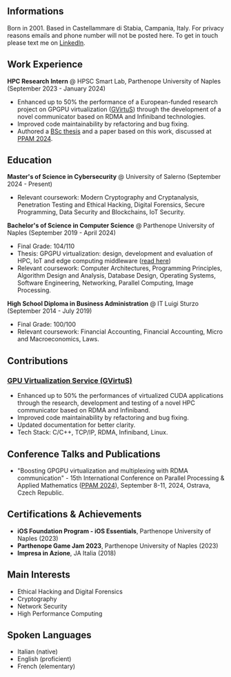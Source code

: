 ## Informations
Born in 2001. Based in Castellammare di Stabia, Campania, Italy. For privacy reasons emails and phone number will not be posted here. To get in touch please text me on [LinkedIn](http://linkedin.com/in/marianoktm).

## Work Experience
**HPC Research Intern** @ HPSC Smart Lab, Parthenope University of Naples (September 2023 - January 2024)
- Enhanced up to 50% the performance of a European-funded research project on GPGPU virtualization ([GVirtuS](https://github.com/gvirtus/GVirtuS)) through the development of a novel communicator based on RDMA and Infiniband technologies.
- Improved code maintainability by refactoring and bug fixing.
- Authored a [BSc thesis](https://github.com/marianoktm/BSc-Thesis) and a paper based on this work, discussed at [PPAM 2024](https://ppam.edu.pl/).

## Education
**Master's of Science in Cybersecurity** @ University of Salerno (September 2024 - Present)
- Relevant coursework: Modern Cryptography and Cryptanalysis, Penetration Testing and Ethical Hacking, Digital Forensics, Secure Programming, Data Security and Blockchains, IoT Security.

**Bachelor's of Science in Computer Science** @ Parthenope University of Naples (September 2019 - April 2024)
- Final Grade: 104/110
- Thesis: GPGPU virtualization: design, development and evaluation of HPC, IoT and edge computing middleware ([read here](https://github.com/marianoktm/BSc-Thesis))
- Relevant coursework: Computer Architectures, Programming Principles, Algorithm Design and Analysis, Database Design, Operating Systems, Software Engineering, Networking, Parallel Computing, Image Processing.

**High School Diploma in Business Administration** @ IT Luigi Sturzo (September 2014 - July 2019)
- Final Grade: 100/100
- Relevant coursework: Financial Accounting, Financial Accounting, Micro and Macroeconomics, Laws.

## Contributions
### [GPU Virtualization Service (GVirtuS)](https://github.com/gvirtus/GVirtuS)
- Enhanced up to 50% the performances of virtualized CUDA applications through the research, development and testing of a novel HPC communicator based on RDMA and Infiniband.
- Improved code maintainability by refactoring and bug fixing.
- Updated documentation for better clarity.
- Tech Stack: C/C++, TCP/IP, RDMA, Infiniband, Linux.

## Conference Talks and Publications
- "Boosting GPGPU virtualization and multiplexing with RDMA communication" - 15th International Conference on Parallel Processing & Applied Mathematics ([PPAM 2024](https://ppam.edu.pl/)), September 8-11, 2024, Ostrava, Czech Republic.

## Certifications & Achievements
- **iOS Foundation Program - iOS Essentials**, Parthenope University of Naples (2023)
- **Parthenope Game Jam 2023**, Parthenope University of Naples (2023)
- **Impresa in Azione**, JA Italia (2018)

## Main Interests
- Ethical Hacking and Digital Forensics
- Cryptography
- Network Security
- High Performance Computing
  
## Spoken Languages
- Italian (native)
- English (proficient)
- French (elementary)


